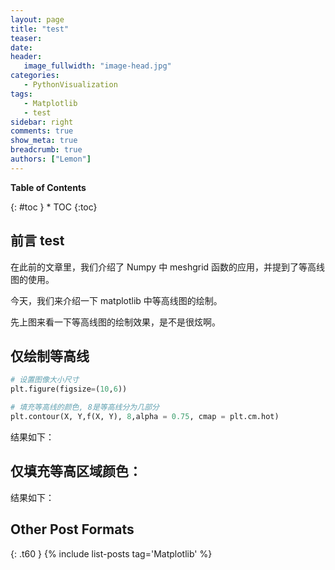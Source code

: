 ```yaml
---
layout: page
title: "test"
teaser:
date:
header:
   image_fullwidth: "image-head.jpg"
categories:
   - PythonVisualization
tags:
   - Matplotlib
   - test
sidebar: right
comments: true
show_meta: true
breadcrumb: true
authors: ["Lemon"]
---
```

**Table of Contents**
<div class="panel radius" markdown="1">
{: #toc }
*  TOC
{:toc}
</div>


## 前言 test


在此前的文章里，我们介绍了 Numpy 中 meshgrid 函数的应用，并提到了等高线图的使用。

今天，我们来介绍一下 matplotlib 中等高线图的绘制。

先上图来看一下等高线图的绘制效果，是不是很炫啊。


## 仅绘制等高线

```python
# 设置图像大小尺寸
plt.figure(figsize=(10,6))

# 填充等高线的颜色, 8是等高线分为几部分
plt.contour(X, Y,f(X, Y), 8,alpha = 0.75, cmap = plt.cm.hot)
```

结果如下：



## 仅填充等高区域颜色：



结果如下：


## Other Post Formats
{: .t60 }
{% include list-posts tag='Matplotlib' %}
